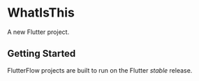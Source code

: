# WhatIsThis

A new Flutter project.

## Getting Started

FlutterFlow projects are built to run on the Flutter _stable_ release.
